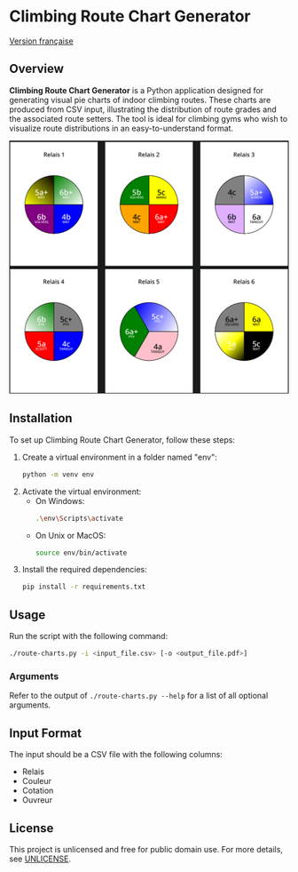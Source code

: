 Climbing Route Chart Generator
==============================

[Version française](README.fr.md)

## Overview

__Climbing Route Chart Generator__ is a Python application designed for generating visual pie charts of indoor climbing routes. These charts are produced from CSV input, illustrating the distribution of route grades and the associated route setters. The tool is ideal for climbing gyms who wish to visualize route distributions in an easy-to-understand format.

![Sample chart](screenshot.png)

## Installation

To set up Climbing Route Chart Generator, follow these steps:

1. Create a virtual environment in a folder named "env":
   ```bash
   python -m venv env
   ```
2. Activate the virtual environment:
   - On Windows:
     ```bash
     .\env\Scripts\activate
     ```
   - On Unix or MacOS:
     ```bash
     source env/bin/activate
     ```
3. Install the required dependencies:
   ```bash
   pip install -r requirements.txt
   ```

## Usage

Run the script with the following command:

```bash
./route-charts.py -i <input_file.csv> [-o <output_file.pdf>]
```

### Arguments

Refer to the output of `./route-charts.py --help` for a list of all optional arguments.

## Input Format

The input should be a CSV file with the following columns:

- Relais
- Couleur
- Cotation
- Ouvreur

## License

This project is unlicensed and free for public domain use. For more details, see [UNLICENSE](UNLICENSE).
